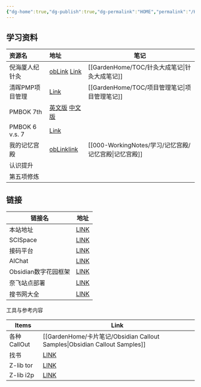 ```yaml
---
{"dg-home":true,"dg-publish":true,"dg-permalink":"HOME","permalink":"/HOME/","tags":"gardenEntry","dgPassFrontmatter":true}
---
```



## 学习资料

| 资源名          | 地址                                                                                                                                                                                                                              | 笔记             |
|:--------------- |:--------------------------------------------------------------------------------------------------------------------------------------------------------------------------------------------------------------------------------- | ---------------- |
| 倪海厦人纪针灸  | [obLink](obsidian://web-open?url=https://www.bilibili.com/video/BV1mD4y1r7Df/) [Link](https://www.bilibili.com/video/BV1mD4y1r7Df/)                                                                                               | [[GardenHome/TOC/针灸大成笔记\|针灸大成笔记]] |
| 清晖PMP项目管理 | [Link](https://app5dvjrqzs8379.h5.xiaoeknow.com/homepage/10)                                                                                                                                                                      | [[GardenHome/TOC/项目管理笔记\|项目管理笔记]] |
| PMBOK 7th       | [英文版](https://picbed-1253586264.cos.ap-guangzhou.myqcloud.com/notes/PMI：PMBOK第七版英文版（无水印密码）.pdf) [中文版](https://picbed-1253586264.cos.ap-guangzhou.myqcloud.com/notes/PMI：PMBOK第七版中文版（无水印密码）.pdf) |                  |
| PMBOK 6 v.s. 7  | [Link](https://www.bilibili.com/read/cv19009868)                                                                                                                                                                                  |                  |
| 我的记忆宫殿    | [obLink](obsidian://web-open?url=https://www.bilibili.com/video/BV1SB4y1y75P/)[link](https://www.bilibili.com/video/BV1SB4y1y75P/)                                                                                                | [[000-WorkingNotes/学习/记忆宫殿/记忆宫殿\|记忆宫殿]]     |
| 认识提升        |                                                                                                                                                                                                                                   |                  |
| 第五项修炼      |                                                                                                                                                                                                                                   |                  |


## 链接

| 链接名               | 地址                                 |
| -------------------- | ------------------------------------ |
| 本站地址             | [LINK](https://garden.taotechip.com) |
| SCISpace             | [LINK](https://typeset.io/)          |
| 接码平台             | [LINK](https://sms-activate.org/cn)  |
| AIChat               | [LINK](https://chat.openai.com/chat) |
| Obsidian数字花园框架 | [LINK](https://dg-docs.ole.dev/)     |
| 奈飞站点部署         | [LINK](https://app.netlify.com)      |
| 搜书网大全           | [LINK](https://nav.yibook.org/)      |

工具与参考内容

| Items       | Link                                                                           |
| ----------- | ------------------------------------------------------------------------------ |
| 各种CallOut | [[GardenHome/卡片笔记/Obsidian Callout Samples\|Obsidian Callout Samples]]                                                   |
| 找书        | [LINK](https://zlib.zu1k.com/)                                                 |
| Z-lib tor   | [LINK](http://bookszlibb74ugqojhzhg2a63w5i2atv5bqarulgczawnbmsb6s6qead.onion/) |
| Z-lib i2p   | [LINK](http://kkd7tiqf5lv3olqfdnkw4znmmmmnjo2xqlxrp5ntthp6juowaiha.b32.i2p/)                                                                               |
